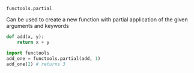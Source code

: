 `functools.partial`

Can be used to create a new function with partial application of the given arguments and keywords

```python
def add(x, y):
    return x + y

import functools
add_one = functools.partial(add, 1)
add_one(2) # returns 3
```